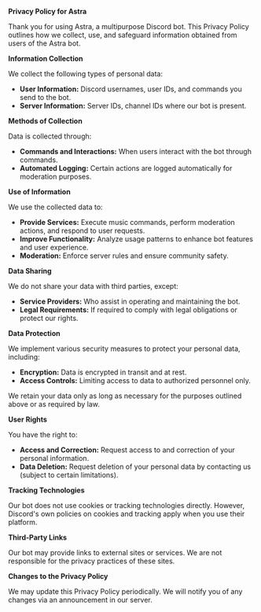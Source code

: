 **Privacy Policy for Astra**

Thank you for using Astra, a multipurpose Discord bot. 
This Privacy Policy outlines how we collect, use, and safeguard information obtained from users of the Astra bot.

**Information Collection**

We collect the following types of personal data:

- **User Information:** Discord usernames, user IDs, and commands you send to the bot.
- **Server Information:** Server IDs, channel IDs where our bot is present.

**Methods of Collection**

Data is collected through:

- **Commands and Interactions:** When users interact with the bot through commands.
- **Automated Logging:** Certain actions are logged automatically for moderation purposes.

**Use of Information**

We use the collected data to:

- **Provide Services:** Execute music commands, perform moderation actions, and respond to user requests.
- **Improve Functionality:** Analyze usage patterns to enhance bot features and user experience.
- **Moderation:** Enforce server rules and ensure community safety.

**Data Sharing**

We do not share your data with third parties, except:

- **Service Providers:** Who assist in operating and maintaining the bot.
- **Legal Requirements:** If required to comply with legal obligations or protect our rights.

**Data Protection**

We implement various security measures to protect your personal data, including:

- **Encryption:** Data is encrypted in transit and at rest.
- **Access Controls:** Limiting access to data to authorized personnel only.

We retain your data only as long as necessary for the purposes outlined above or as required by law.

**User Rights**

You have the right to:

- **Access and Correction:** Request access to and correction of your personal information.
- **Data Deletion:** Request deletion of your personal data by contacting us (subject to certain limitations).

**Tracking Technologies**

Our bot does not use cookies or tracking technologies directly. However, Discord's own policies on cookies and tracking apply when you use their platform.

**Third-Party Links**

Our bot may provide links to external sites or services. We are not responsible for the privacy practices of these sites.

**Changes to the Privacy Policy**

We may update this Privacy Policy periodically. We will notify you of any changes via an announcement in our server.

